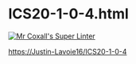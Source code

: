 # ICS20-1-0-4.html

[![Mr Coxall's Super Linter](https://github.com/Justin-Lavoie16/ICS20-1-0-4/workflows/Mr%20Coxall's%20Super%20Linter/badge.svg)](https://github.com/Justin-Lavoie16/ICS20-1-0-4/actions/)

[https://Justin-Lavoie16/ICS20-1-0-4](https://ics20-1-0-4.justin-lavoie16.repl.co/)
